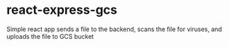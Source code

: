 # react-express-gcs
Simple react app sends a file to the backend, scans the file for viruses, and uploads the file to GCS bucket
